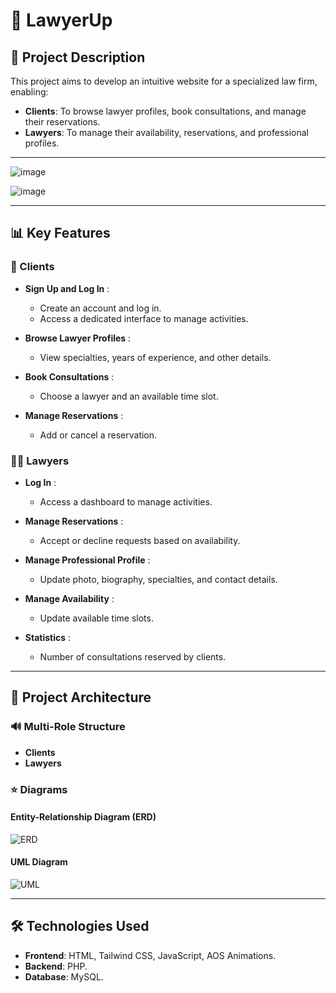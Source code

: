 # 🔖 LawyerUp

## 🔄 Project Description

This project aims to develop an intuitive website for a specialized law firm, enabling:

- **Clients**: To browse lawyer profiles, book consultations, and manage their reservations.
- **Lawyers**: To manage their availability, reservations, and professional profiles.

---

![image](https://github.com/user-attachments/assets/4215c4ed-48bb-4ac3-8354-0d68d4c2f859)

![image](https://github.com/user-attachments/assets/bbbe2003-6218-45d3-b431-82a8a43c6fa4)

---

## 📊 Key Features

### 👤 Clients

- **Sign Up and Log In** :
  - Create an account and log in.
  - Access a dedicated interface to manage activities.

- **Browse Lawyer Profiles** :
  - View specialties, years of experience, and other details.

- **Book Consultations** :
  - Choose a lawyer and an available time slot.

- **Manage Reservations** :
  - Add or cancel a reservation.

### 👨‍💼 Lawyers

- **Log In** :
  - Access a dashboard to manage activities.

- **Manage Reservations** :
  - Accept or decline requests based on availability.

- **Manage Professional Profile** :
  - Update photo, biography, specialties, and contact details.

- **Manage Availability** :
  - Update available time slots.

- **Statistics** :
  - Number of consultations reserved by clients.

---

## 🔧 Project Architecture

### 🔊 Multi-Role Structure
- **Clients**
- **Lawyers**

### ⭐ Diagrams

#### Entity-Relationship Diagram (ERD)

![ERD](https://github.com/user-attachments/assets/ac459ef4-35ca-4485-9c66-abbb62880639)


#### UML Diagram

![UML](https://github.com/user-attachments/assets/547e8c84-3951-4611-aeee-1c5ca5b03761)

---

## 🛠️ Technologies Used

- **Frontend**: HTML, Tailwind CSS, JavaScript, AOS Animations.
- **Backend**: PHP.
- **Database**: MySQL.